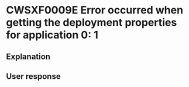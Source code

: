 # CWSXF0009E Error occurred when getting the deployment properties for application 0: 1

## Explanation

## User response